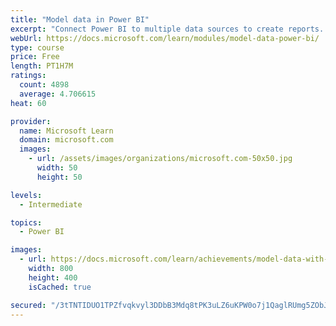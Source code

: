 ```yaml
---
title: "Model data in Power BI"
excerpt: "Connect Power BI to multiple data sources to create reports. Define the relationship between your data sources."
webUrl: https://docs.microsoft.com/learn/modules/model-data-power-bi/
type: course
price: Free
length: PT1H7M
ratings:
  count: 4898
  average: 4.706615
heat: 60

provider:
  name: Microsoft Learn
  domain: microsoft.com
  images:
    - url: /assets/images/organizations/microsoft.com-50x50.jpg
      width: 50
      height: 50

levels:
  - Intermediate

topics:
  - Power BI

images:
  - url: https://docs.microsoft.com/learn/achievements/model-data-with-power-bi-desktop-social.png
    width: 800
    height: 400
    isCached: true

secured: "/3tTNTIDUO1TPZfvqkvyl3DDbB3Mdq8tPK3uLZ6uKPW0o7j1QaglRUmg5ZObJdtWBzlQZnRFGtKqJlwg4fHxqOUI7n99J9zooImC2Le95dWHgTI8U03sqG1+dqd4RZ73w/wUkDt30khC6eWtkFm3hOKKnvMqAAgrA9VixkVm1MQp9LuPszWpyfZ3+bxG0k1a4Z+UIQkk448OMC79A6N5ez3z1izAjlppBp1tyHNkFHzi4UdzhTxX7MPhhf8FJktvFDTo/mGEgaPaPiJU556Bx7Jg/i+xGSqAEkLgCyO29rWteLB6OunVGKOuWU85pqvzhGYz8thocPKt6illxTjGyT7jfN1MHvQr/B33C8QrwKBKMI81/Q0wrXirEfJd8lL4Brmx3oRFmr2MAbJHrHgdD4ZkIiyxYV2UlYhSDQWFDYs=;nsdusKBapASGToALS+VkoQ=="
---
```


